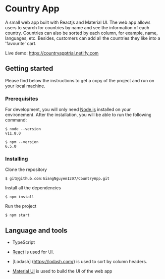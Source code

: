 # Country App

A small web app built with Reactjs and Material UI. The web app allows users to search for countries by name and see the information of each country. Countries can also be sorted by each column, for example, name, languages, etc. Besides, customers can add all the countries they like into a 'favourite' cart. 

Live demo: https://countryapptrial.netlify.com

## Getting started 

Please find below the instructions to get a copy of the project and run on your local machine.

### Prerequisites

For development, you will only need [Node.js](https://nodejs.org/en/) installed on your environement. After the installation, you will be able to run the following command: 
```
$ node --version
v11.8.0
```
```
$ npm --version
6.5.0
```

### Installing

Clone the repository 
```
$ git@github.com:GiangNguyen1207/CountryApp.git
```

Install all the dependencies
```
$ npm install
```

Run the project
```
$ npm start
```

## Language and tools

* TypeScript 

* [React](https://reactjs.org/) is used for UI.

* [Lodash] (https://lodash.com/) is used to sort by column headers.

* [Material UI](https://getbootstrap.com/) is used to build the UI of the web app
